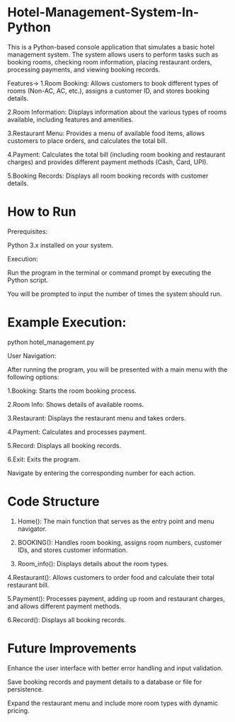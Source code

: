 # Hotel-Management-System-In-Python
This is a Python-based console application that simulates a basic hotel management system. The system allows users to perform tasks such as booking rooms, checking room information, placing restaurant orders, processing payments, and viewing booking records.

Features->
1.Room Booking:
Allows customers to book different types of rooms (Non-AC, AC, etc.), assigns a customer ID, and stores booking details.

2.Room Information:
Displays information about the various types of rooms available, including features and amenities.

3.Restaurant Menu:
Provides a menu of available food items, allows customers to place orders, and calculates the total bill.

4.Payment:
Calculates the total bill (including room booking and restaurant charges) and provides different payment methods (Cash, Card, UPI).

5.Booking Records:
Displays all room booking records with customer details.

# How to Run
Prerequisites:

Python 3.x installed on your system.

Execution:

Run the program in the terminal or command prompt by executing the Python script.

You will be prompted to input the number of times the system should run.

# Example Execution:
 python hotel_management.py

User Navigation:

After running the program, you will be presented with a main menu with the following options:

1.Booking: Starts the room booking process.

2.Room Info: Shows details of available rooms.

3.Restaurant: Displays the restaurant menu and takes orders.

4.Payment: Calculates and processes payment.

5.Record: Displays all booking records.

6.Exit: Exits the program.

Navigate by entering the corresponding number for each action.

# Code Structure

1. Home(): The main function that serves as the entry point and menu navigator.

2. BOOKING(): Handles room booking, assigns room numbers, customer IDs, and stores customer information.

3. Room_info(): Displays details about the room types.

4.Restaurant(): Allows customers to order food and calculate their total restaurant bill.

5.Payment(): Processes payment, adding up room and restaurant charges, and allows different payment methods.

6.Record(): Displays all booking records.

# Future Improvements

Enhance the user interface with better error handling and input validation.

Save booking records and payment details to a database or file for persistence.

Expand the restaurant menu and include more room types with dynamic pricing.
